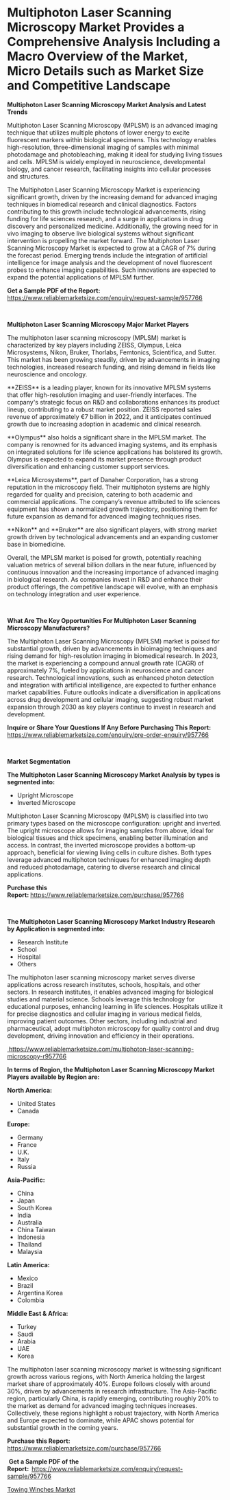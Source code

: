 <p><h1>Multiphoton Laser Scanning Microscopy Market Provides a Comprehensive Analysis Including a Macro Overview of the Market, Micro Details such as Market Size and Competitive Landscape</h1></p><p><strong>Multiphoton Laser Scanning Microscopy Market Analysis and Latest Trends</strong></p>
<p><p>Multiphoton Laser Scanning Microscopy (MPLSM) is an advanced imaging technique that utilizes multiple photons of lower energy to excite fluorescent markers within biological specimens. This technology enables high-resolution, three-dimensional imaging of samples with minimal photodamage and photobleaching, making it ideal for studying living tissues and cells. MPLSM is widely employed in neuroscience, developmental biology, and cancer research, facilitating insights into cellular processes and structures.</p><p>The Multiphoton Laser Scanning Microscopy Market is experiencing significant growth, driven by the increasing demand for advanced imaging techniques in biomedical research and clinical diagnostics. Factors contributing to this growth include technological advancements, rising funding for life sciences research, and a surge in applications in drug discovery and personalized medicine. Additionally, the growing need for in vivo imaging to observe live biological systems without significant intervention is propelling the market forward. The Multiphoton Laser Scanning Microscopy Market is expected to grow at a CAGR of 7% during the forecast period. Emerging trends include the integration of artificial intelligence for image analysis and the development of novel fluorescent probes to enhance imaging capabilities. Such innovations are expected to expand the potential applications of MPLSM further.</p></p>
<p><strong>Get a Sample PDF of the Report:&nbsp;</strong> <a href="https://www.reliablemarketsize.com/enquiry/request-sample/957766?utm_campaign=2625&utm_medium=2&utm_source=Github&utm_content=ia&utm_term=21022025&utm_id=multiphoton-laser-scanning-microscopy">https://www.reliablemarketsize.com/enquiry/request-sample/957766</a></p>
<p>&nbsp;</p>
<p><strong>Multiphoton Laser Scanning Microscopy Major Market Players</strong></p>
<p><p>The multiphoton laser scanning microscopy (MPLSM) market is characterized by key players including ZEISS, Olympus, Leica Microsystems, Nikon, Bruker, Thorlabs, Femtonics, Scientifica, and Sutter. This market has been growing steadily, driven by advancements in imaging technologies, increased research funding, and rising demand in fields like neuroscience and oncology.</p><p>**ZEISS** is a leading player, known for its innovative MPLSM systems that offer high-resolution imaging and user-friendly interfaces. The company's strategic focus on R&D and collaborations enhances its product lineup, contributing to a robust market position. ZEISS reported sales revenue of approximately €7 billion in 2022, and it anticipates continued growth due to increasing adoption in academic and clinical research.</p><p>**Olympus** also holds a significant share in the MPLSM market. The company is renowned for its advanced imaging systems, and its emphasis on integrated solutions for life science applications has bolstered its growth. Olympus is expected to expand its market presence through product diversification and enhancing customer support services.</p><p>**Leica Microsystems**, part of Danaher Corporation, has a strong reputation in the microscopy field. Their multiphoton systems are highly regarded for quality and precision, catering to both academic and commercial applications. The company’s revenue attributed to life sciences equipment has shown a normalized growth trajectory, positioning them for future expansion as demand for advanced imaging techniques rises.</p><p>**Nikon** and **Bruker** are also significant players, with strong market growth driven by technological advancements and an expanding customer base in biomedicine. </p><p>Overall, the MPLSM market is poised for growth, potentially reaching valuation metrics of several billion dollars in the near future, influenced by continuous innovation and the increasing importance of advanced imaging in biological research. As companies invest in R&D and enhance their product offerings, the competitive landscape will evolve, with an emphasis on technology integration and user experience.</p></p>
<p>&nbsp;</p>
<p><strong>What Are The Key Opportunities For Multiphoton Laser Scanning Microscopy Manufacturers?</strong></p>
<p><p>The Multiphoton Laser Scanning Microscopy (MPLSM) market is poised for substantial growth, driven by advancements in bioimaging techniques and rising demand for high-resolution imaging in biomedical research. In 2023, the market is experiencing a compound annual growth rate (CAGR) of approximately 7%, fueled by applications in neuroscience and cancer research. Technological innovations, such as enhanced photon detection and integration with artificial intelligence, are expected to further enhance market capabilities. Future outlooks indicate a diversification in applications across drug development and cellular imaging, suggesting robust market expansion through 2030 as key players continue to invest in research and development.</p></p>
<p><strong>Inquire or Share Your Questions If Any Before Purchasing This Report:</strong> <a href="https://www.reliablemarketsize.com/enquiry/pre-order-enquiry/957766?utm_campaign=2625&utm_medium=2&utm_source=Github&utm_content=ia&utm_term=21022025&utm_id=multiphoton-laser-scanning-microscopy">https://www.reliablemarketsize.com/enquiry/pre-order-enquiry/957766</a></p>
<p>&nbsp;</p>
<p><strong>Market Segmentation</strong></p>
<p><strong>The Multiphoton Laser Scanning Microscopy Market Analysis by types is segmented into:</strong></p>
<p><ul><li>Upright Microscope</li><li>Inverted Microscope</li></ul></p>
<p><p>Multiphoton Laser Scanning Microscopy (MPLSM) is classified into two primary types based on the microscope configuration: upright and inverted. The upright microscope allows for imaging samples from above, ideal for biological tissues and thick specimens, enabling better illumination and access. In contrast, the inverted microscope provides a bottom-up approach, beneficial for viewing living cells in culture dishes. Both types leverage advanced multiphoton techniques for enhanced imaging depth and reduced photodamage, catering to diverse research and clinical applications.</p></p>
<p><strong>Purchase this Report:&nbsp;</strong><a href="https://www.reliablemarketsize.com/purchase/957766?utm_campaign=2625&utm_medium=2&utm_source=Github&utm_content=ia&utm_term=21022025&utm_id=multiphoton-laser-scanning-microscopy">https://www.reliablemarketsize.com/purchase/957766</a></p>
<p>&nbsp;</p>
<p><strong>The Multiphoton Laser Scanning Microscopy Market Industry Research by Application is segmented into:</strong></p>
<p><ul><li>Research Institute</li><li>School</li><li>Hospital</li><li>Others</li></ul></p>
<p><p>The multiphoton laser scanning microscopy market serves diverse applications across research institutes, schools, hospitals, and other sectors. In research institutes, it enables advanced imaging for biological studies and material science. Schools leverage this technology for educational purposes, enhancing learning in life sciences. Hospitals utilize it for precise diagnostics and cellular imaging in various medical fields, improving patient outcomes. Other sectors, including industrial and pharmaceutical, adopt multiphoton microscopy for quality control and drug development, driving innovation and efficiency in their operations.</p></p>
<p><a href="https://www.reliablemarketsize.com/multiphoton-laser-scanning-microscopy-r957766?utm_campaign=2625&utm_medium=2&utm_source=Github&utm_content=ia&utm_term=21022025&utm_id=multiphoton-laser-scanning-microscopy">&nbsp;https://www.reliablemarketsize.com/multiphoton-laser-scanning-microscopy-r957766</a></p>
<p><strong>In terms of Region, the Multiphoton Laser Scanning Microscopy Market Players available by Region are:</strong></p>
<p>
    <p> <strong> North America: </strong>
        <ul>
            <li>United States</li>
            <li>Canada</li>
        </ul>
        </p> 
    <p> <strong> Europe: </strong>
        <ul>
            <li>Germany</li>
            <li>France</li>
            <li>U.K.</li>
            <li>Italy</li>
            <li>Russia</li>
        </ul>
        </p> 
    <p> <strong> Asia-Pacific: </strong>
        <ul>
            <li>China</li>
            <li>Japan</li>
            <li>South Korea</li>
            <li>India</li>
            <li>Australia</li>
            <li>China Taiwan</li>
            <li>Indonesia</li>
            <li>Thailand</li>
            <li>Malaysia</li>
        </ul>
        </p> 
    <p> <strong> Latin America: </strong>
        <ul>
            <li>Mexico</li>
            <li>Brazil</li>
            <li>Argentina Korea</li>
            <li>Colombia</li>
        </ul>
        </p> 
    <p> <strong> Middle East & Africa: </strong>
        <ul>
            <li>Turkey</li>
            <li>Saudi</li>
            <li>Arabia</li>
            <li>UAE</li>
            <li>Korea</li>
        </ul>
    </p>
    </p>
<p><p>The multiphoton laser scanning microscopy market is witnessing significant growth across various regions, with North America holding the largest market share of approximately 40%. Europe follows closely with around 30%, driven by advancements in research infrastructure. The Asia-Pacific region, particularly China, is rapidly emerging, contributing roughly 20% to the market as demand for advanced imaging techniques increases. Collectively, these regions highlight a robust trajectory, with North America and Europe expected to dominate, while APAC shows potential for substantial growth in the coming years.</p></p>
<p><strong>Purchase this Report: </strong><a href="https://www.reliablemarketsize.com/purchase/957766?utm_campaign=2625&utm_medium=2&utm_source=Github&utm_content=ia&utm_term=21022025&utm_id=multiphoton-laser-scanning-microscopy">https://www.reliablemarketsize.com/purchase/957766</a></p>
<p>&nbsp;<strong>Get a Sample PDF of the Report:&nbsp;&nbsp;</strong><a href="https://www.reliablemarketsize.com/enquiry/request-sample/957766?utm_campaign=2625&utm_medium=2&utm_source=Github&utm_content=ia&utm_term=21022025&utm_id=multiphoton-laser-scanning-microscopy">https://www.reliablemarketsize.com/enquiry/request-sample/957766</a></p>
<p><strong></strong></p>
<p><p><a href="https://github.com/simurmarzoa/Market-Research-Report-List-1/blob/main/towing-winches-market.md?utm_campaign=2625&utm_medium=2&utm_source=Github&utm_content=ia&utm_term=21022025&utm_id=multiphoton-laser-scanning-microscopy">Towing Winches Market</a></p></p>